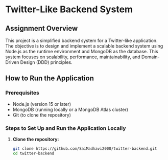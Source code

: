# Twitter-Like Backend System

## Assignment Overview

This project is a simplified backend system for a Twitter-like application. The objective is to design and implement a scalable backend system using Node.js as the runtime environment and MongoDB as the database. This system focuses on scalability, performance, maintainability, and Domain-Driven Design (DDD) principles.

## How to Run the Application

### Prerequisites

- Node.js (version 15 or later)
- MongoDB (running locally or a MongoDB Atlas cluster)
- Git (to clone the repository)

### Steps to Set Up and Run the Application Locally

1. **Clone the repository:**

   ```bash
   git clone https://github.com/SaiMadhavi2000/twitter-backend.git
   cd twitter-backend
